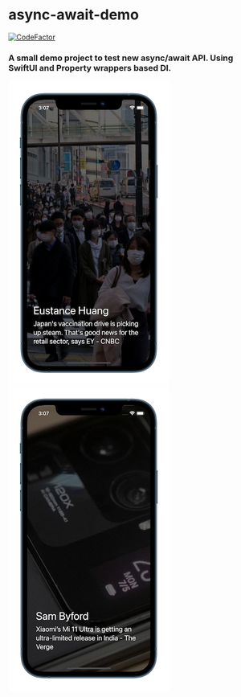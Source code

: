 # async-await-demo
[![CodeFactor](https://www.codefactor.io/repository/github/alexeyvoronov96/async-await-demo/badge)](https://www.codefactor.io/repository/github/alexeyvoronov96/async-await-demo)
### A small demo project to test new async/await API. Using SwiftUI and Property wrappers based DI.
![ArticleOne](https://github.com/AlexeyVoronov96/async-await-demo/blob/develop/screenshots/ArticleOne.png)
![ArticleTwo](https://github.com/AlexeyVoronov96/async-await-demo/blob/develop/screenshots/ArticleTwo.png)
